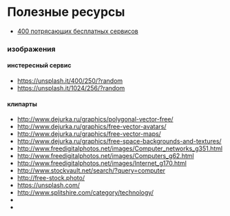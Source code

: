 

# Полезные ресурсы

- [400 потрясающих бесплатных сервисов](http://habrahabr.ru/post/271279/)


### изображения

#### инстересный сервис 

- https://unsplash.it/400/250/?random
- https://unsplash.it/1024/256/?random


#### клипарты

- http://www.dejurka.ru/graphics/polygonal-vector-free/
- http://www.dejurka.ru/graphics/free-vector-avatars/
- http://www.dejurka.ru/graphics/free-vector-maps/
- http://www.dejurka.ru/graphics/free-space-backgrounds-and-textures/
- http://www.freedigitalphotos.net/images/Computer_networks_g351.html
- http://www.freedigitalphotos.net/images/Computers_g62.html
- http://www.freedigitalphotos.net/images/Internet_g170.html
- http://www.stockvault.net/search/?query=computer
- http://free-stock.photo/
- https://unsplash.com/
- http://www.splitshire.com/category/technology/
- 
- 





















